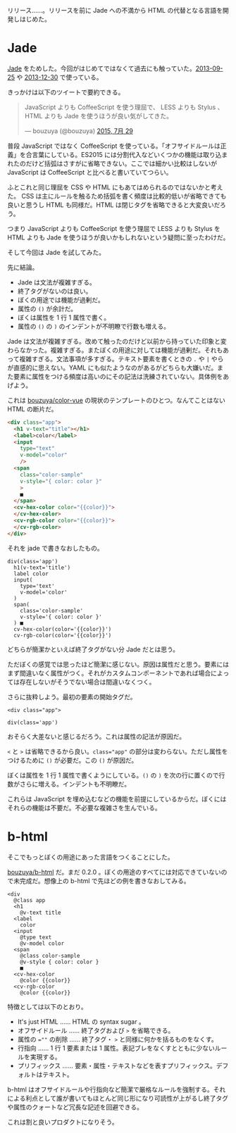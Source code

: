 リリース……。リリースを前に Jade への不満から HTML の代替となる言語を開発しはじめた。

# Jade

[Jade](http://jade-lang.com/) をためした。今回がはじめてではなくて過去にも触っていた。[2013-09-25][] や [2013-12-30][] で使っている。

きっかけは以下のツイートで要約できる。

<blockquote class="twitter-tweet" lang="ja"><p lang="ja" dir="ltr">JavaScript よりも CoffeeScript を使う理屈で、 LESS よりも Stylus 、HTML よりも Jade を使うほうが良い気がしてきた。</p>&mdash; bouzuya (@bouzuya) <a href="https://twitter.com/bouzuya/status/626253652567658496">2015, 7月 29</a></blockquote>
<script async src="//platform.twitter.com/widgets.js" charset="utf-8"></script>

普段 JavaScript ではなく CoffeeScript を使っている。「オフサイドルールは正義」を合言葉にしている。ES2015 には分割代入などいくつかの機能は取り込まれたのだけど括弧はさすがに省略できない。ここでは細かい比較はしないが JavaScript は CoffeeScript と比べると書いていてつらい。

ふとこれと同じ理屈を CSS や HTML にもあてはめられるのではないかと考えた。 CSS は主にルールを触るため括弧を書く頻度は比較的低いが省略できても良いと思うし HTML も同様だ。HTML は閉じタグを省略できると大変良いだろう。

つまり JavaScript よりも CoffeeScript を使う理屈で LESS よりも Stylus を HTML よりも Jade を使うほうが良いかもしれないという疑問に至ったわけだ。

そして今回は Jade を試してみた。

先に結論。

- Jade は文法が複雑すぎる。
- 終了タグがないのは良い。
- ぼくの用途では機能が過剰だ。
- 属性の `()` が余計だ。
- ぼくは属性を 1 行 1 属性で書く。
- 属性の `()` の `)` のインデントが不明瞭で行数も増える。

Jade は文法が複雑すぎる。改めて触ったのだけど以前から持っていた印象と変わらなかった。複雑すぎる。またぼくの用途に対しては機能が過剰だ。それもあって複雑すぎる。文法事項が多すぎる。テキスト要素を書くときの `.` や `|` やらが直感的に思えない。YAML にも似たようなのがあるがどちらも大嫌いだ。また要素に属性をつける頻度は高いのにその記法は洗練されていない。具体例をあげよう。

これは [bouzuya/color-vue][] の現状のテンプレートのひとつ。なんてことはない HTML の断片だ。

```html
<div class="app">
  <h1 v-text="title"></h1>
  <label>color</label>
  <input
    type="text"
    v-model="color"
    />
  <span
    class="color-sample"
    v-style="{ color: color }"
    >
    ■
  </span>
  <cv-hex-color color="{{color}}">
  </cv-hex-color>
  <cv-rgb-color color="{{color}}">
  </cv-rgb-color>
</div>
```

それを jade で書きなおしたもの。

```jade
div(class='app')
  h1(v-text='title')
  label color
  input(
    type='text'
    v-model='color'
  )
  span(
    class='color-sample'
    v-style='{ color: color }'
  ) ■
  cv-hex-color(color='{{color}}')
  cv-rgb-color(color='{{color}}')
```

どちらが簡潔かといえば終了タグがない分 Jade だとは思う。

ただぼくの感覚では思ったほど簡潔に感じない。原因は属性だと思う。要素にはまず間違いなく属性がつく。それがカスタムコンポーネントであれば場合によっては存在しないがそうでない場合は間違いなくつく。

さらに抜粋しよう。最初の要素の開始タグだ。

`<div class="app">`

`div(class='app')`

おそらく大差ないと感じるだろう。これは属性の記法が原因だ。

`<` と `>` は省略できるから良い。`class="app"` の部分は変わらない。ただし属性をつけるために `()` が必要だ。この `()` が原因だ。

ぼくは属性を 1 行 1 属性で書くようにしている。`()` の `)` を次の行に置くので行数がさらに増える。インデントも不明瞭だ。

これらは JavaScript を埋め込むなどの機能を前提にしているからだ。ぼくにはそれらの機能は不要だ。不必要な複雑さを生んでいる。

# b-html

そこでもっとぼくの用途にあった言語をつくることにした。

[bouzuya/b-html][] だ。まだ 0.2.0 。ぼくの用途のすべてには対応できていないので未完成だ。想像上の b-html で先ほどの例を書きなおしてみる。

```b-html
<div
  @class app
  <h1
    @v-text title
  <label
    color
  <input
    @type text
    @v-model color
  <span
    @class color-sample
    @v-style { color: color }
    ■
  <cv-hex-color
    @color {{color}}
  <cv-rgb-color
    @color {{color}}
```

特徴としては以下のとおり。

- It's just HTML …… HTML の syntax sugar 。
- オフサイドルール …… 終了タグおよび `>` を省略できる。
- 属性の `=""` の削除 …… 終了タグ・ `>` と同様に何かを括るものをなくす。
- 行指向 …… 1 行 1 要素または 1 属性。表記ブレをなくすとともに少ないルールを実現する。
- プリフィックス …… 要素・属性・テキストなどを表すプリフィックス。デフォルトはテキスト。

b-html はオフサイドルールや行指向など簡潔で厳格なルールを強制する。それによる利点として誰が書いてもほとんど同じ形になり可読性が上がるし終了タグや属性のクォートなど冗長な記述を回避できる。

これは割と良いプロダクトになりそう。

[bouzuya/b-html]: https://github.com/bouzuya/b-html
[bouzuya/color-vue]: https://github.com/bouzuya/color-vue
[2013-09-25]: https://blog.bouzuya.net/2013/09/25/
[2013-12-30]: https://blog.bouzuya.net/2013/12/30/
